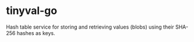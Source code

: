 # tinyval-go
Hash table service for storing and retrieving values (blobs) using their SHA-256 hashes as keys.
